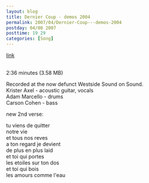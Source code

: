 ```yaml
---
layout: blog
title: Dernier Coup - demos 2004
permalink: 2007/04/Dernier-Coup---demos-2004
postday: 04/08 2007
posttime: 19_29
categories: [Song]
---
```


<a href="http://kristeraxel.com/media/vault/01derniercoup.mp3">link</a>

<br />2:36 minutes (3.58 MB)<p>Recorded at the now defunct Westside Sound on Sound.<br />
Krister Axel - acoustic guitar, vocals<br />
Adam Marcello - drums<br />
Carson Cohen - bass</p>
<p>new 2nd verse:</p>
<p>tu viens de quitter<br />
notre vie<br />
et tous nos reves<br />
a ton regard je devient<br />
de plus en plus laid<br />
et toi qui portes<br />
les etoiles sur ton dos<br />
et toi qui bois<br />
les amours comme l&#039;eau</p>
